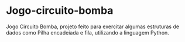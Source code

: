 # Jogo-circuito-bomba
Jogo Circuito Bomba, projeto feito para exercitar algumas estruturas de dados como Pilha encadeiada e fila, utilizando a linguagem Python.
